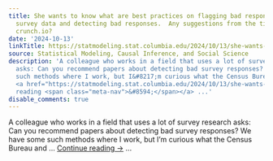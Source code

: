 ```yaml
---
title: She wants to know what are best practices on flagging bad responses and cleaning
  survey data and detecting bad responses.  Any suggestions from the tidyverse or
  crunch.io?
date: '2024-10-13'
linkTitle: https://statmodeling.stat.columbia.edu/2024/10/13/she-wants-to-know-what-are-best-practices-on-flagging-bad-responses-and-cleaning-survey-data-and-detecting-bad-responses-any-suggestions-from-the-tidyverse-or-crunch-io/
source: Statistical Modeling, Causal Inference, and Social Science
description: 'A colleague who works in a field that uses a lot of survey research
  asks: Can you recommend papers about detecting bad survey responses? We have some
  such methods where I work, but I&#8217;m curious what the Census Bureau and &#8230;
  <a href="https://statmodeling.stat.columbia.edu/2024/10/13/she-wants-to-know-what-are-best-practices-on-flagging-bad-responses-and-cleaning-survey-data-and-detecting-bad-responses-any-suggestions-from-the-tidyverse-or-crunch-io/">Continue
  reading <span class="meta-nav">&#8594;</span></a> ...'
disable_comments: true
---
```

A colleague who works in a field that uses a lot of survey research asks: Can you recommend papers about detecting bad survey responses? We have some such methods where I work, but I&#8217;m curious what the Census Bureau and &#8230; <a href="https://statmodeling.stat.columbia.edu/2024/10/13/she-wants-to-know-what-are-best-practices-on-flagging-bad-responses-and-cleaning-survey-data-and-detecting-bad-responses-any-suggestions-from-the-tidyverse-or-crunch-io/">Continue reading <span class="meta-nav">&#8594;</span></a> ...